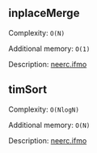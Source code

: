 ## inplaceMerge
Complexity: `O(N)`

Additional memory: `O(1)`

Description: [neerc.ifmo](neerc.ifmo.ru/wiki/index.php?title=Cортировка_слиянием_с_использованием_O(1)_дополнительной_памяти)

## timSort
Complexity: `O(NlogN)`

Additional memory: `O(N)`

Description: [neerc.ifmo](http://neerc.ifmo.ru/wiki/index.php?title=Timsort)
